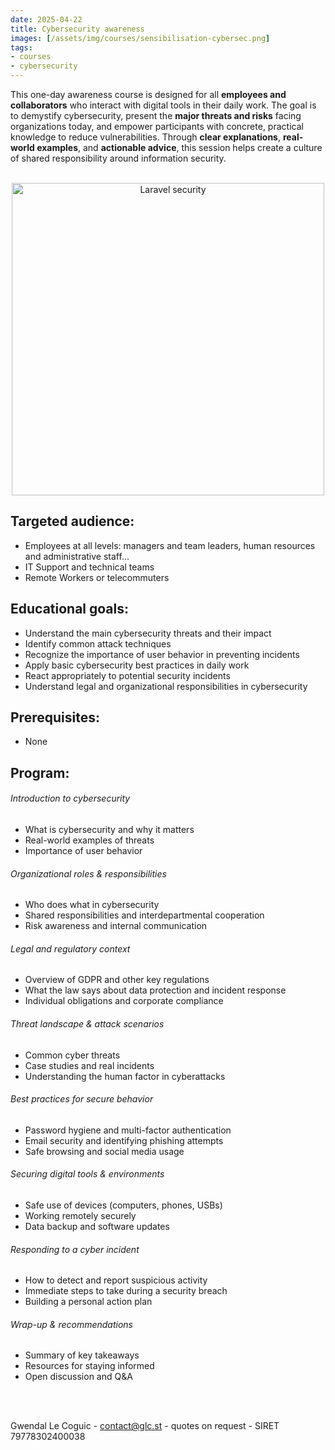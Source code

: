 ```yaml
---
date: 2025-04-22
title: Cybersecurity awareness
images: [/assets/img/courses/sensibilisation-cybersec.png]
tags:
- courses
- cybersecurity
---
```


This one-day awareness course is designed for all __employees and collaborators__ who interact with digital tools in their daily work. The goal is to demystify cybersecurity, present the __major threats and risks__ facing organizations today, and empower participants with concrete, practical knowledge to reduce vulnerabilities. Through __clear explanations__, __real-world examples__, and __actionable advice__, this session helps create a culture of shared responsibility around information security.
<!--more-->

<br>
<center>
    <img src="/assets/img/courses/sensibilisation-cybersec.png" alt="Laravel security" width="500" />
</center>


## Targeted audience:

- Employees at all levels: managers and team leaders, human resources and administrative staff...
- IT Support and technical teams
- Remote Workers or telecommuters


## Educational goals:
- Understand the main cybersecurity threats and their impact
- Identify common attack techniques
- Recognize the importance of user behavior in preventing incidents
- Apply basic cybersecurity best practices in daily work
- React appropriately to potential security incidents
- Understand legal and organizational responsibilities in cybersecurity


## Prerequisites:
- None


## Program:
###### Introduction to cybersecurity
- What is cybersecurity and why it matters
- Real-world examples of threats
- Importance of user behavior

###### Organizational roles & responsibilities
- Who does what in cybersecurity
- Shared responsibilities and interdepartmental cooperation
- Risk awareness and internal communication

###### Legal and regulatory context
- Overview of GDPR and other key regulations
- What the law says about data protection and incident response
- Individual obligations and corporate compliance

###### Threat landscape & attack scenarios
- Common cyber threats
- Case studies and real incidents
- Understanding the human factor in cyberattacks

###### Best practices for secure behavior
- Password hygiene and multi-factor authentication
- Email security and identifying phishing attempts
- Safe browsing and social media usage

###### Securing digital tools & environments
- Safe use of devices (computers, phones, USBs)
- Working remotely securely
- Data backup and software updates

###### Responding to a cyber incident
- How to detect and report suspicious activity
- Immediate steps to take during a security breach
- Building a personal action plan

###### Wrap-up & recommendations
- Summary of key takeaways
- Resources for staying informed
- Open discussion and Q&A

<br><br>

Gwendal Le Coguic - <a href="mailto:contact@glc.st" target="_blank">contact@glc.st</a> - quotes on request - SIRET 79778302400038
